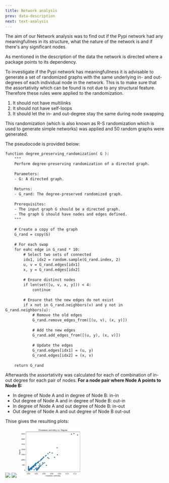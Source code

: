 ```yaml
---
title: Network analysis
prev: data-description
next: text-analysis
---
```

The aim of our Network analysis was to find out if the Pypi network had any meaningfullnes in its structure, what the nature of the network is and if there's any significant nodes.

As mentioned in the description of the data the network is directed where a package points to its dependency.

To investigate if the Pypi network has meaningfullness it is advisable to generate a set of randomized graphs with the same underlying in- and out-degrees of each individual node in the network. This is to make sure that the assortativity which can be found is not due to any structural feature. Therefore these rules were applied to the randomization. 

1. It should not have multilinks
2. It should not have self-loops
3. It should let the in- and out-degree stay the same during node swapping

This randomization (which is also known as R-S randomization which is used to generate simple networks) was applied and 50 random graphs were generated. 

The pseudocode is provided below: 

```
function degree_preserving_randomization( G ):
    """
    Perform degree-preserving randomization of a directed graph.

    Parameters:
    - G: A directed graph.

    Returns:
    - G_rand: The degree-preserved randomized graph.

    Prerequisites:
    - The input graph G should be a directed graph.
    - The graph G should have nodes and edges defined.
    """

    # Create a copy of the graph
    G_rand = copy(G)

    # For each swap
    for eahc edge in G_rand * 10:
        # Select two sets of connected
        idx1, idx2 = random.sample(G_rand.index, 2)
        u, v = G_rand.edges[idx1]
        x, y = G_rand.edges[idx2]

        # Ensure distinct nodes
        if len(set([u, v, x, y])) < 4:
            continue

        # Ensure that the new edges do not exist
        if x not in G_rand.neighbors(v) and y not in G_rand.neighbors(u):
            # Remove the old edges
            G_rand.remove_edges_from([(u, v), (x, y)])

            # Add the new edges
            G_rand.add_edges_from([(u, y), (x, v)])

            # Update the edges
            G_rand.edges[idx1] = (u, y)
            G_rand.edges[idx2] = (x, v)

    return G_rand

```

Afterwards the assortativity was calculated for each of combination of in-out degree for each pair of nodes.
**For a node pair where Node A points to Node B:**
* In degree of Node A and in degree of Node B: in-in
* Out degree of Node A and in degree of Node B: out-in
* In degree of Node A and out degree of Node B: in-out
* Out degree of Node A and out degree of Node B out-out

Thise gives the resulting plots:

<img src="/images/lineplot_R_S.png" width="200" />


<img src="/images/column_R_S.png" width="200" />

<img src="/images/Closeness_vs_Degree.png" width="200" />